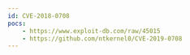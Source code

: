 ```yaml
---
id: CVE-2018-0708
pocs: 
    - https://www.exploit-db.com/raw/45015
    - https://github.com/ntkernel0/CVE-2019-0708
---
```

